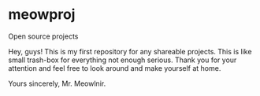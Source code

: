 # meowproj
Open source projects

Hey, guys! This is my first repository for any shareable projects.
This is like small trash-box for everything not enough serious. 
Thank you for your attention and feel free to look around and 
make yourself at home.

Yours sincerely, 
Mr. Meowlnir.
